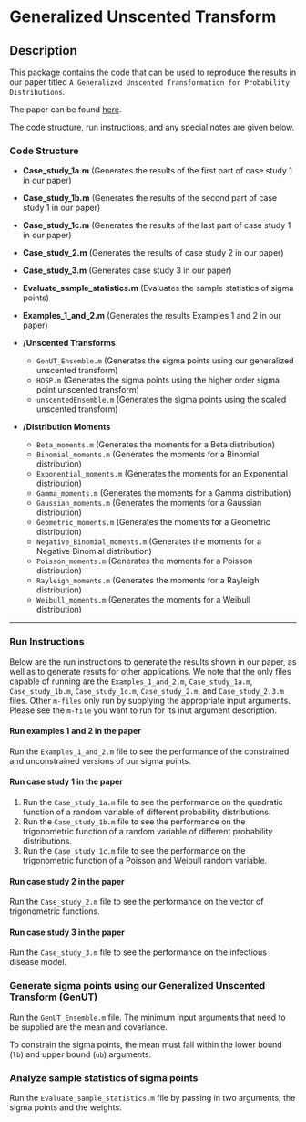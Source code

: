 # Generalized Unscented Transform

## Description
This package contains the code that can be used to reproduce the results in our paper titled `A Generalized Unscented Transformation for Probability Distributions`. 

The paper can be found [here](https://arxiv.org/abs/2104.01958).

The code structure, run instructions, and any special notes are given below.

### Code Structure
- **Case_study_1a.m** (Generates the results of the first part of case study 1 in our paper)
- **Case_study_1b.m** (Generates the results of the second part of case study 1 in our paper)
- **Case_study_1c.m** (Generates the results of the last part of case study 1 in our paper)
- **Case_study_2.m** (Generates the results of case study 2 in our paper)
- **Case_study_3.m** (Generates case study 3 in our paper)
- **Evaluate_sample_statistics.m** (Evaluates the sample statistics of sigma points)
- **Examples_1_and_2.m** (Generates the results Examples 1 and 2 in our paper)

- **/Unscented Transforms**
    - `GenUT_Ensemble.m` (Generates the sigma points using our generalized unscented transform)
    - `HOSP.m` (Generates the sigma points using the higher order sigma point unscented transform)
    - `unscentedEnsemble.m` (Generates the sigma points using the scaled unscented transform)

- **/Distribution Moments**
    - `Beta_moments.m` (Generates the moments for a Beta distribution)
    - `Binomial_moments.m` (Generates the moments for a Binomial distribution)
    - `Exponential_moments.m` (Generates the moments for an Exponential distribution)
    - `Gamma_moments.m` (Generates the moments for a Gamma distribution)
    - `Gaussian_moments.m` (Generates the moments for a Gaussian distribution)
    - `Geometric_moments.m` (Generates the moments for a Geometric distribution)
    - `Negative_Binomial_moments.m` (Generates the moments for a Negative Binomial distribution)
    - `Poisson_moments.m` (Generates the moments for a Poisson distribution)
    - `Rayleigh_moments.m` (Generates the moments for a Rayleigh distribution)
    - `Weibull_moments.m` (Generates the moments for a Weibull distribution)

---

### Run Instructions
Below are the run instructions to generate the results shown in our paper, as well as to generate resuts for other applications. We note that the only files capable of running are the `Examples_1_and_2.m`, `Case_study_1a.m`, `Case_study_1b.m`, `Case_study_1c.m`, `Case_study_2.m`,  and `Case_study_2.3.m` files. Other `m-files` only run by supplying the appropriate input arguments. Please see the `m-file` you want to run for its inut argument description.

#### Run examples 1 and 2 in the paper
Run the `Examples_1_and_2.m` file to see the performance of the constrained and unconstrained versions of our sigma points.

#### Run case study 1 in the paper
1. Run the `Case_study_1a.m` file to see the performance on the quadratic function of a random variable of different probability distributions. 
2. Run the `Case_study_1b.m` file to see the performance on the trigonometric function of a random variable of different probability distributions.
3. Run the `Case_study_1c.m` file to see the performance on the trigonometric function of a Poisson and Weibull random variable.

#### Run case study 2 in the paper
Run the `Case_study_2.m` file to see the performance on the vector of trigonometric functions.

#### Run case study 3 in the paper
Run the `Case_study_3.m` file to see the performance on the infectious disease model.

### Generate sigma points using our Generalized Unscented Transform (GenUT)
Run the `GenUT_Ensemble.m` file. The minimum input arguments that need to be supplied are the mean and covariance.

To constrain the sigma points, the mean must fall within the lower bound (`lb`) and upper bound (`ub`) arguments. 

### Analyze sample statistics of sigma points
Run the `Evaluate_sample_statistics.m` file by passing in two arguments; the sigma points and the weights.
